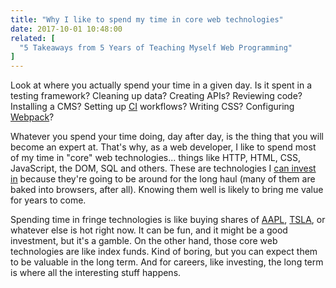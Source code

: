 ```yaml
---
title: "Why I like to spend my time in core web technologies"
date: 2017-10-01 10:48:00
related: [
  "5 Takeaways from 5 Years of Teaching Myself Web Programming"
]
---
```


Look at where you actually spend your time in a given day. Is it spent in a testing framework? Cleaning up data? Creating APIs? Reviewing code? Installing a CMS? Setting up [CI](https://en.wikipedia.org/wiki/Continuous_integration) workflows? Writing CSS? Configuring [Webpack](https://webpack.js.org/)?

Whatever you spend your time doing, day after day, is the thing that you will become an expert at. That's why, as a web developer, I like to spend most of my time in "core" web technologies... things like HTTP, HTML, CSS, JavaScript, the DOM, SQL and others. These are technologies I [can invest in]({{site.url}}/2013/06/27/is-this-an-investment/) because they're going to be around for the long haul (many of them are baked into browsers, after all). Knowing them well is likely to bring me value for years to come.

Spending time in fringe technologies is like buying shares of [AAPL](https://finance.google.com/finance?q=NASDAQ:AAPL), [TSLA](https://finance.google.com/finance?q=NASDAQ%3ATSLA), or whatever else is hot right now. It can be fun, and it might be a good investment, but it's a gamble. On the other hand, those core web technologies are like index funds. Kind of boring, but you can expect them to be valuable in the long term. And for careers, like investing, the long term is where all the interesting stuff happens.
